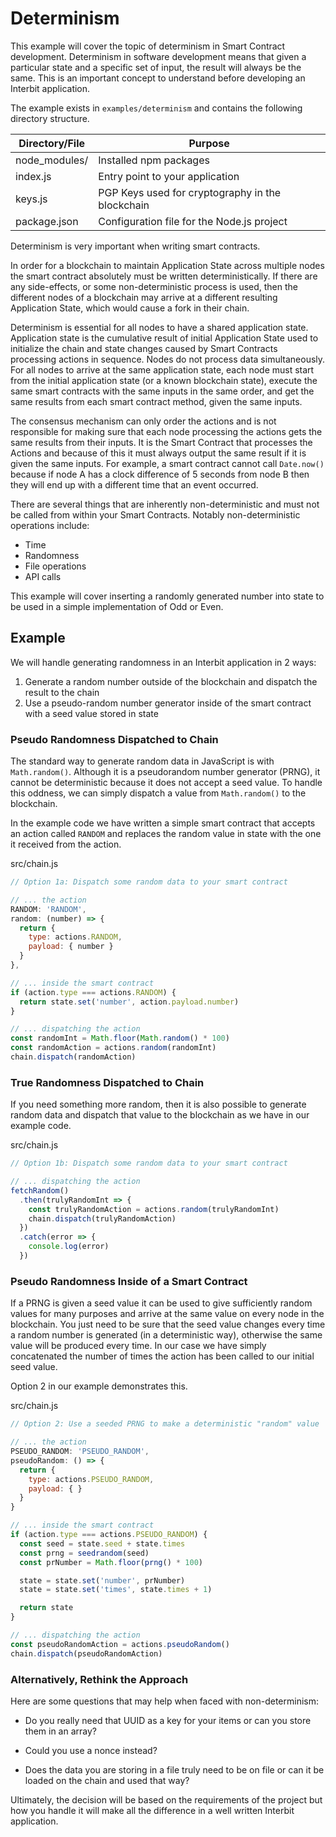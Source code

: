 # Determinism

This example will cover the topic of determinism in Smart Contract development. Determinism in software development means that given a particular state and a specific set of input, the result will always be the same.  This is an important concept to understand before developing an Interbit application.

The example exists in `examples/determinism` and contains the following directory structure.

Directory/File     | Purpose
-------------------| -------
node_modules/      | Installed npm packages
index.js           | Entry point to your application
keys.js            | PGP Keys used for cryptography in the blockchain
package.json       | Configuration file for the Node.js project

Determinism is very important when writing smart contracts.

In order for a blockchain to maintain Application State across multiple nodes the smart contract absolutely must be written deterministically. If there are any side-effects, or some non-deterministic process is used, then the different nodes of a blockchain may arrive at a different resulting Application State, which would cause a fork in their chain.

Determinism is essential for all nodes to have a shared application state. Application state is the cumulative result of initial Application State used to initialize the chain and state changes caused by Smart Contracts processing actions in sequence. Nodes do not process data simultaneously. For all nodes to arrive at the same application state, each node must start from the initial application state (or a known blockchain state), execute the same smart contracts with the same inputs in the same order, and get the same results from each smart contract method, given the same inputs.

The consensus mechanism can only order the actions and is not responsible for making sure that each node processing the actions gets the same results from their inputs. It is the Smart Contract that processes the Actions and because of this it must always output the same result if it is given the same inputs. For example, a smart contract cannot call `Date.now()` because if node A has a clock difference of 5 seconds from node B then they will end up with a different time that an event occurred.

There are several things that are inherently non-deterministic and must not be called from within your Smart Contracts. Notably non-deterministic operations include:
 * Time
 * Randomness
 * File operations
 * API calls

This example will cover inserting a randomly generated number into state to be used in a simple implementation of Odd or Even.


## Example

We will handle generating randomness in an Interbit application in 2 ways:

1. Generate a random number outside of the blockchain and dispatch the result to the chain
1. Use a pseudo-random number generator inside of the smart contract with a seed value stored in state

### Pseudo Randomness Dispatched to Chain

The standard way to generate random data in JavaScript is with `Math.random()`. Although it is a pseudorandom number generator (PRNG), it cannot be deterministic because it does not accept a seed value. To handle this oddness, we can simply dispatch a value from `Math.random()` to the blockchain.

In the example code we have written a simple smart contract that accepts an action called `RANDOM` and replaces the random value in state with the one it received from the action.


<div class="filename">src/chain.js</div>

```js
// Option 1a: Dispatch some random data to your smart contract

// ... the action
RANDOM: 'RANDOM',
random: (number) => {
  return {
    type: actions.RANDOM,
    payload: { number }
  }
},

// ... inside the smart contract
if (action.type === actions.RANDOM) {
  return state.set('number', action.payload.number)
}

// ... dispatching the action
const randomInt = Math.floor(Math.random() * 100)
const randomAction = actions.random(randomInt)
chain.dispatch(randomAction)
```

### True Randomness Dispatched to Chain

If you need something more random, then it is also possible to generate random data and dispatch that value to the blockchain as we have in our example code.

<div class="filename">src/chain.js</div>

```js
// Option 1b: Dispatch some random data to your smart contract

// ... dispatching the action
fetchRandom()
  .then(trulyRandomInt => {
    const trulyRandomAction = actions.random(trulyRandomInt)
    chain.dispatch(trulyRandomAction)
  })
  .catch(error => {
    console.log(error)
  })
```

### Pseudo Randomness Inside of a Smart Contract

If a PRNG is given a seed value it can be used to give sufficiently random values for many purposes and arrive at the same value on every node in the blockchain. You just need to be sure that the seed value changes every time a random number is generated (in a deterministic way), otherwise the same value will be produced every time. In our case we have simply concatenated the number of times the action has been called to our initial seed value.

Option 2 in our example demonstrates this.

<div class="filename">src/chain.js</div>

```js
// Option 2: Use a seeded PRNG to make a deterministic "random" value

// ... the action
PSEUDO_RANDOM: 'PSEUDO_RANDOM',
pseudoRandom: () => {
  return {
    type: actions.PSEUDO_RANDOM,
    payload: { }
  }
}

// ... inside the smart contract
if (action.type === actions.PSEUDO_RANDOM) {
  const seed = state.seed + state.times
  const prng = seedrandom(seed)
  const prNumber = Math.floor(prng() * 100)

  state = state.set('number', prNumber)
  state = state.set('times', state.times + 1)

  return state
}

// ... dispatching the action
const pseudoRandomAction = actions.pseudoRandom()
chain.dispatch(pseudoRandomAction)
```

### Alternatively, Rethink the Approach

Here are some questions that may help when faced with non-determinism:

* Do you really need that UUID as a key for your items or can you store them in an array?

* Could you use a nonce instead?

* Does the data you are storing in a file truly need to be on file or can it be loaded on the chain and used that way?

Ultimately, the decision will be based on the requirements of the project but how you handle it will make all the difference in a well written Interbit application.
